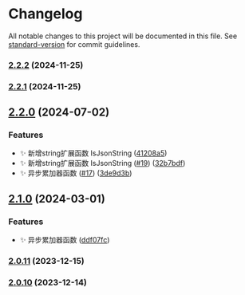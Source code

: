 # Changelog

All notable changes to this project will be documented in this file. See [standard-version](https://github.com/conventional-changelog/standard-version) for commit guidelines.

### [2.2.2](https://github.com/nsnail/NSExt/compare/v2.2.1...v2.2.2) (2024-11-25)

### [2.2.1](https://github.com/nsnail/NSExt/compare/v2.2.0...v2.2.1) (2024-11-25)

## [2.2.0](https://github.com/nsnail/NSExt/compare/v2.1.0...v2.2.0) (2024-07-02)


### Features

* ✨ 新增string扩展函数 IsJsonString ([41208a5](https://github.com/nsnail/NSExt/commit/41208a5d7f63ad595ec985d3616fbce2c9bdc4d0))
* ✨ 新增string扩展函数 IsJsonString ([#19](https://github.com/nsnail/NSExt/issues/19)) ([32b7bdf](https://github.com/nsnail/NSExt/commit/32b7bdf700f694fec7f5dcef43dc05244dcd02d5))
* ✨ 异步累加器函数 ([#17](https://github.com/nsnail/NSExt/issues/17)) ([3de9d3b](https://github.com/nsnail/NSExt/commit/3de9d3b8d06143c93c9acad43df22eb09242ac29))

## [2.1.0](https://github.com/nsnail/NSExt/compare/v2.0.11...v2.1.0) (2024-03-01)


### Features

* ✨ 异步累加器函数 ([ddf07fc](https://github.com/nsnail/NSExt/commit/ddf07fce5732e576db1512f870196c20f7b297e2))

### [2.0.11](https://github.com/nsnail/NSExt/compare/v2.0.10...v2.0.11) (2023-12-15)

### [2.0.10](https://github.com/nsnail/NSExt/compare/v2.0.9...v2.0.10) (2023-12-14)